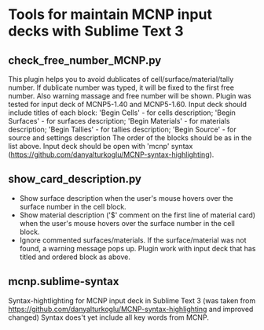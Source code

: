 # Tools for maintain MCNP input decks with Sublime Text 3

## check_free_number_MCNP.py 
This plugin helps you to avoid dublicates of
cell/surface/material/tally number. If dublicate number was typed, it
will be fixed to the first free number. Also warning massage and free
number will be shown.
Plugin was tested for input deck of MCNP5-1.40 and MCNP5-1.60.
Input deck should include titles of each block:
'Begin Cells' - for cells description;
'Begin Surfaces' - for surfaces description;
'Begin Materials' - for materials description;
'Begin Tallies' - for tallies description;
'Begin Source' - for source and settings description
The order of the blocks should be as in the list above.
Input deck should be open with 'mcnp' syntax
(https://github.com/danyalturkoglu/MCNP-syntax-highlighting). 

## show_card_description.py
- Show surface description when the user's mouse hovers over the surface
number in the cell block.
- Show material description ('$' comment on the first line of material card)
when the user's mouse hovers over the surface number in the cell block. 
- Ignore commented surfaces/materials. If the surface/material was not found, 
a warning message pops up.
Plugin work with input deck that has titled and ordered block as above.


## mcnp.sublime-syntax
Syntax-hightlighting for MCNP input deck in Sublime Text 3
(was taken from https://github.com/danyalturkoglu/MCNP-syntax-highlighting
and improved changed)
Syntax does't yet include all key words from MCNP.
